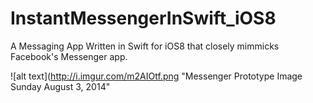 InstantMessengerInSwift_iOS8
============================

A Messaging App Written in Swift for iOS8 that closely mimmicks Facebook's Messenger app. 

![alt text](http://i.imgur.com/m2AIOtf.png "Messenger Prototype Image Sunday August 3, 2014"
